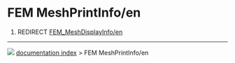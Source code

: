 # FEM MeshPrintInfo/en
1.  REDIRECT [FEM\_MeshDisplayInfo/en](FEM_MeshDisplayInfo/en.md)



---
![](images/Right_arrow.png) [documentation index](../README.md) > FEM MeshPrintInfo/en
